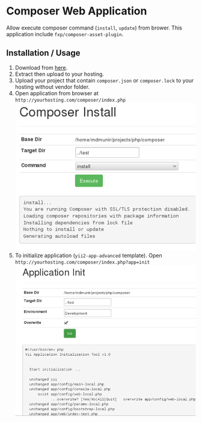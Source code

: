Composer Web Application
========================

Allow execute composer command (`install`, `update`) from brower. This application include `fxp/composer-asset-plugin`.

Installation / Usage
--------------------

1. Download from [here](https://github.com/deesoft/composer/archive/master.zip).
2. Extract then upload to your hosting.
3. Upload your project that contain `composer.json` or `composer.lock` to your hosting without vendor folder.
4. Open application from browser at `http://yourhosting.com/composer/index.php`
![img](res/img1.png)
5. To initialize application (`yii2-app-advanced` template). Open `http://yourhosting.com/composer/index.php?app=init`
![img](res/img2.png)
